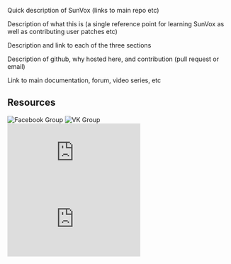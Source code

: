 Quick description of SunVox (links to main repo etc)

Description of what this is (a single reference point for learning SunVox as well as contributing user patches etc)

Description and link to each of the three sections

Description of github, why hosted here, and contribution (pull request or email)

Link to main documentation, forum, video series, etc

## Resources
![](https://www.facebook.com/groups/sunvox/ "Facebook Group")
![](https://vk.com/sunvoxtracker "VK Group")
![](http://sunvox-guide.readthedocs.io/en/latest/index.html "The Complete Guide to SunVox")
![](https://archive.org/stream/MiyamotoMusashi-BookOfFiveRingsgoRinNoSho/Book_of_Five_Rings_djvu.txt "Book of Five Rings")
